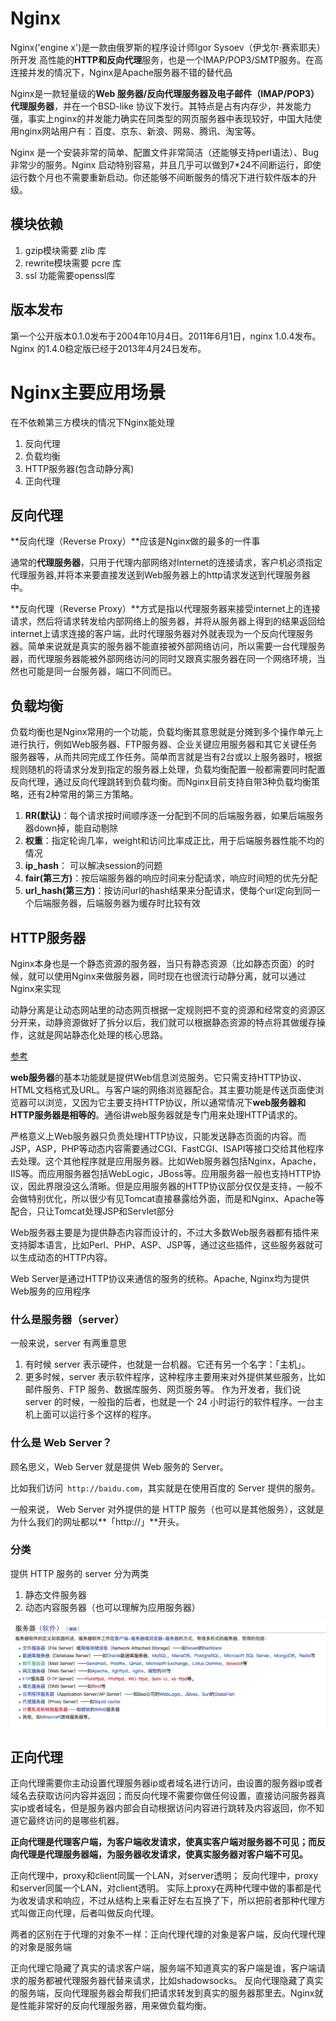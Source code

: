 # Nginx

Nginx('engine x')是一款由俄罗斯的程序设计师Igor Sysoev（伊戈尔·赛索耶夫）所开发 高性能的**HTTP和反向代理**服务，也是一个IMAP/POP3/SMTP服务。在高连接并发的情况下，Nginx是Apache服务器不错的替代品

Nginx是一款轻量级的**Web 服务器/反向代理服务器及电子邮件（IMAP/POP3）代理服务器**，并在一个BSD-like 协议下发行。其特点是占有内存少，并发能力强，事实上nginx的并发能力确实在同类型的网页服务器中表现较好，中国大陆使用nginx网站用户有：百度、京东、新浪、网易、腾讯、淘宝等。

Nginx 是一个安装非常的简单、配置文件非常简洁（还能够支持perl语法）、Bug非常少的服务。Nginx 启动特别容易，并且几乎可以做到7*24不间断运行，即使运行数个月也不需要重新启动。你还能够不间断服务的情况下进行软件版本的升级。

## 模块依赖

1. gzip模块需要 zlib 库
2. rewrite模块需要 pcre 库
3. ssl 功能需要openssl库


## 版本发布

第一个公开版本0.1.0发布于2004年10月4日。2011年6月1日，nginx 1.0.4发布。Nginx 的1.4.0稳定版已经于2013年4月24日发布。




# Nginx主要应用场景

在不依赖第三方模块的情况下Nginx能处理

1. 反向代理
2. 负载均衡
3. HTTP服务器(包含动静分离)
4. 正向代理

## 反向代理

**反向代理（Reverse Proxy）**应该是Nginx做的最多的一件事

通常的**代理服务器**，只用于代理内部网络对Internet的连接请求，客户机必须指定代理服务器,并将本来要直接发送到Web服务器上的http请求发送到代理服务器中。

**反向代理（Reverse Proxy）**方式是指以代理服务器来接受internet上的连接请求，然后将请求转发给内部网络上的服务器，并将从服务器上得到的结果返回给internet上请求连接的客户端，此时代理服务器对外就表现为一个反向代理服务器。简单来说就是真实的服务器不能直接被外部网络访问，所以需要一台代理服务器，而代理服务器能被外部网络访问的同时又跟真实服务器在同一个网络环境，当然也可能是同一台服务器，端口不同而已。


## 负载均衡

负载均衡也是Nginx常用的一个功能，负载均衡其意思就是分摊到多个操作单元上进行执行，例如Web服务器、FTP服务器、企业关键应用服务器和其它关键任务服务器等，从而共同完成工作任务。简单而言就是当有2台或以上服务器时，根据规则随机的将请求分发到指定的服务器上处理，负载均衡配置一般都需要同时配置反向代理，通过反向代理跳转到负载均衡。而Nginx目前支持自带3种负载均衡策略，还有2种常用的第三方策略。

1. **RR(默认)**：每个请求按时间顺序逐一分配到不同的后端服务器，如果后端服务器down掉，能自动剔除
2. **权重**：指定轮询几率，weight和访问比率成正比，用于后端服务器性能不均的情况
3. **ip_hash**： 可以解决session的问题
4. **fair(第三方)**：按后端服务器的响应时间来分配请求，响应时间短的优先分配
5. **url_hash(第三方)**：按访问url的hash结果来分配请求，使每个url定向到同一个后端服务器，后端服务器为缓存时比较有效


## HTTP服务器

Nginx本身也是一个静态资源的服务器，当只有静态资源（比如静态页面）的时候，就可以使用Nginx来做服务器，同时现在也很流行动静分离，就可以通过Nginx来实现

动静分离是让动态网站里的动态网页根据一定规则把不变的资源和经常变的资源区分开来，动静资源做好了拆分以后，我们就可以根据静态资源的特点将其做缓存操作，这就是网站静态化处理的核心思路。

[参考](https://www.yiibai.com/nginx/nginx-main-use-scenes.html)

**web服务器**的基本功能就是提供Web信息浏览服务。它只需支持HTTP协议、HTML文档格式及URL。与客户端的网络浏览器配合。其主要功能是传送页面使浏览器可以浏览，又因为它主要支持HTTP协议，所以通常情况下**web服务器和HTTP服务器是相等的**。通俗讲web服务器就是专门用来处理HTTP请求的。

严格意义上Web服务器只负责处理HTTP协议，只能发送静态页面的内容。而JSP，ASP，PHP等动态内容需要通过CGI、FastCGI、ISAPI等接口交给其他程序去处理。这个其他程序就是应用服务器。比如Web服务器包括Nginx，Apache，IIS等。而应用服务器包括WebLogic，JBoss等。应用服务器一般也支持HTTP协议，因此界限没这么清晰。但是应用服务器的HTTP协议部分仅仅是支持，一般不会做特别优化，所以很少有见Tomcat直接暴露给外面，而是和Nginx、Apache等配合，只让Tomcat处理JSP和Servlet部分

Web服务器主要是为提供静态内容而设计的，不过大多数Web服务器都有插件来支持脚本语言，比如Perl、PHP、ASP、JSP等，通过这些插件，这些服务器就可以生成动态的HTTP内容。

Web Server是通过HTTP协议来通信的服务的统称。Apache, Nginx均为提供Web服务的应用程序

### 什么是服务器（server）
一般来说，server 有两重意思

1. 有时候 server 表示硬件，也就是一台机器。它还有另一个名字：「主机」。
2. 更多时候，server 表示软件程序，这种程序主要用来对外提供某些服务，比如邮件服务、FTP 服务、数据库服务、网页服务等。
作为开发者，我们说 server 的时候，一般指的后者，也就是一个 24 小时运行的软件程序。一台主机上面可以运行多个这样的程序。

### 什么是 Web Server？
顾名思义，Web Server 就是提供 Web 服务的 Server。

比如我们访问` http://baidu.com`，其实就是在使用百度的 Server 提供的服务。

一般来说， Web Server 对外提供的是 HTTP 服务（也可以是其他服务），这就是为什么我们的网址都以**「http://」**开头。

### 分类
提供 HTTP 服务的 server 分为两类
1. 静态文件服务器
2. 动态内容服务器（也可以理解为应用服务器）

![image-20180928122141057](assets/image-20180928122141057.png)




## 正向代理

正向代理需要你主动设置代理服务器ip或者域名进行访问，由设置的服务器ip或者域名去获取访问内容并返回；而反向代理不需要你做任何设置，直接访问服务器真实ip或者域名，但是服务器内部会自动根据访问内容进行跳转及内容返回，你不知道它最终访问的是哪些机器。

**正向代理是代理客户端，为客户端收发请求，使真实客户端对服务器不可见；而反向代理是代理服务器端，为服务器收发请求，使真实服务器对客户端不可见。**

正向代理中，proxy和client同属一个LAN，对server透明； 反向代理中，proxy和server同属一个LAN，对client透明。 实际上proxy在两种代理中做的事都是代为收发请求和响应，不过从结构上来看正好左右互换了下，所以把前者那种代理方式叫做正向代理，后者叫做反向代理。

两者的区别在于代理的对象不一样：正向代理代理的对象是客户端，反向代理代理的对象是服务端

正向代理它隐藏了真实的请求客户端，服务端不知道真实的客户端是谁，客户端请求的服务都被代理服务器代替来请求，比如shadowsocks。
反向代理隐藏了真实的服务端，反向代理服务器会帮我们把请求转发到真实的服务器那里去。Nginx就是性能非常好的反向代理服务器，用来做负载均衡。

